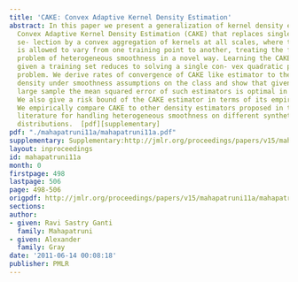 ```yaml
---
title: 'CAKE: Convex Adaptive Kernel Density Estimation'
abstract: In this paper we present a generalization of kernel density estimation called
  Convex Adaptive Kernel Density Estimation (CAKE) that replaces single bandwidth
  se- lection by a convex aggregation of kernels at all scales, where the convex aggregation
  is allowed to vary from one training point to another, treating the fundamental
  problem of heterogeneous smoothness in a novel way. Learning the CAKE estimator
  given a training set reduces to solving a single con- vex quadratic programming
  problem. We derive rates of convergence of CAKE like estimator to the true underlying
  density under smoothness assumptions on the class and show that given a sufficiently
  large sample the mean squared error of such estimators is optimal in a minimax sense.
  We also give a risk bound of the CAKE estimator in terms of its empirical risk.
  We empirically compare CAKE to other density estimators proposed in the statistics
  literature for handling heterogeneous smoothness on different synthetic and natural
  distributions.  [pdf][supplementary]
pdf: "./mahapatruni11a/mahapatruni11a.pdf"
supplementary: Supplementary:http://jmlr.org/proceedings/papers/v15/mahapatruni11a/mahapatruni11aSupple.pdf
layout: inproceedings
id: mahapatruni11a
month: 0
firstpage: 498
lastpage: 506
page: 498-506
origpdf: http://jmlr.org/proceedings/papers/v15/mahapatruni11a/mahapatruni11a.pdf
sections: 
author:
- given: Ravi Sastry Ganti
  family: Mahapatruni
- given: Alexander
  family: Gray
date: '2011-06-14 00:08:18'
publisher: PMLR
---
```

